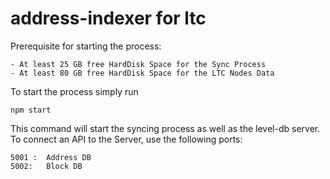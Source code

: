 # address-indexer for ltc

Prerequisite for starting the process:

```
- At least 25 GB free HardDisk Space for the Sync Process
- At least 80 GB free HardDisk Space for the LTC Nodes Data
```

To start the process simply run 

```
npm start
```

This command will start the syncing process as well as the level-db server. To connect an API to the Server, use the following ports:


```
5001 :  Address DB
5002:   Block DB
```
